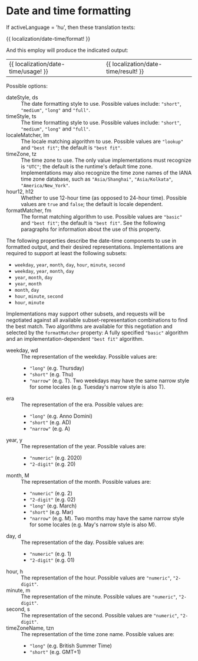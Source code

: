 <!-- ======================================================================
--- Search engine
title:          Date and time formatting
keywords:       date, time, formatting
description:    Date and time formatting using NgTranslation features.
--- Menu system
order:          60
text:           Date and time formatting
hidden:         false
umbel:          false
--- Page properties
id:             
document:       
layout:         layout-2-left
$-left:         #side-menu
searchable:     true
--- Side menu
side-menu-root:     /localization
side-menu-header:   Localization
side-menu-top:      
side-menu-depth:    1
======================================================================= -->

# Date and time formatting

If activeLanguage = 'hu', then these translation texts:

{{ localization/date-time/format! }}

And this employ will produce the indicated output:

<table class="splitted">
  <tr>
    <td>{{ localization/date-time/usage! }}</td>
    <td>&nbsp;</td>
    <td>{{ localization/date-time/result! }}</td>
  </tr>
</table>

Possible options:

<dl>
  <dt>dateStyle, ds</dt>
  <dd>
    The date formatting style to use. Possible values include: <code>"short"</code>,
    <code>"medium"</code>, <code>"long"</code> and <code>"full"</code>.
  </dd>
  <dt>timeStyle, ts</dt>
  <dd>
    The time formatting style to use. Possible values include: <code>"short"</code>,
    <code>"medium"</code>, <code>"long"</code> and <code>"full"</code>.
  </dd>
  <dt>localeMatcher, lm</dt>
  <dd>
    The locale matching algorithm to use. Possible values are <code>"lookup"</code>
    and <code>"best fit"</code>; the default is <code>"best fit"</code>.
  </dd>
  <dt>timeZone, tz</dt>
  <dd>
    The time zone to use. The only value implementations must recognize is
    <code>"UTC"</code>; the default is the runtime's default time zone. Implementations
    may also recognize the time zone names of the IANA time zone database, such as
    <code>"Asia/Shanghai"</code>, <code>"Asia/Kolkata"</code>, <code>"America/New_York"</code>.
  </dd>
  <dt>hour12, h12</dt>
  <dd>
    Whether to use 12-hour time (as opposed to 24-hour time). Possible values
    are <code>true</code> and <code>false</code>; the default is locale dependent.
  </dd>
  <dt>formatMatcher, fm</dt>
  <dd>
    The format matching algorithm to use. Possible values are <code>"basic"</code>
    and <code>"best fit"</code>; the default is <code>"best fit"</code>. See the
    following paragraphs for information about the use of this property.
  </dd>
</dl>

The following properties describe the date-time components to use in formatted
output, and their desired representations. Implementations are required to
support at least the following subsets:

* `weekday`, `year`, `month`, `day`, `hour`, `minute`, `second`
* `weekday`, `year`, `month`, `day`
* `year`, `month`, `day`
* `year`, `month`
* `month`, `day`
* `hour`, `minute`, `second`
* `hour`, `minute`

Implementations may support other subsets, and requests will be negotiated
against all available subset-representation combinations to find the best match.
Two algorithms are available for this negotiation and selected by the <code>formatMatcher</code>
property: A fully specified <code>"basic"</code> algorithm and an implementation-dependent
<code>"best fit"</code> algorithm.

<dl>
  <dt>weekday, wd</dt>
  <dd>
    The representation of the weekday. Possible values are:
    <ul>
      <li><code>"long"</code> (e.g. Thursday)</li>
      <li><code>"short"</code> (e.g. Thu)</li>
      <li><code>"narrow"</code> (e.g. T). Two weekdays may have the same narrow
        style for some locales (e.g. Tuesday's narrow style is also T).</li>
    </ul>
  </dd>
  <dt>era</dt>
  <dd>
    The representation of the era. Possible values are:
    <ul>
      <li><code>"long"</code> (e.g. Anno Domini)</li>
      <li><code>"short"</code> (e.g. AD)</li>
      <li><code>"narrow"</code> (e.g. A)</li>
    </ul>
  </dd>
  <dt>year, y</dt>
  <dd>
    The representation of the year. Possible values are:
    <ul>
      <li><code>"numeric"</code> (e.g. 2020)</li>
      <li><code>"2-digit"</code> (e.g. 20)</li>
    </ul>
  </dd>
  <dt>month, M</dt>
  <dd>
    The representation of the month. Possible values are:
    <ul>
      <li><code>"numeric"</code> (e.g. 2)</li>
      <li><code>"2-digit"</code> (e.g. 02)</li>
      <li><code>"long"</code> (e.g. March)</li>
      <li><code>"short"</code> (e.g. Mar)</li>
      <li><code>"narrow"</code> (e.g. M). Two months may have the same narrow
        style for some locales (e.g. May's narrow style is also M).</li>
    </ul>
  </dd>
  <dt>day, d</dt>
  <dd>
    The representation of the day. Possible values are:
    <ul>
      <li><code>"numeric"</code> (e.g. 1)</li>
      <li><code>"2-digit"</code> (e.g. 01)</li>
    </ul>
  </dd>
  <dt>hour, h</dt>
  <dd>
    The representation of the hour. Possible values are <code>"numeric"</code>,
    <code>"2-digit"</code>.
  </dd>
  <dt>minute, m</dt>
  <dd>
    The representation of the minute. Possible values are <code>"numeric"</code>,
    <code>"2-digit"</code>.
  </dd>
  <dt>second, s</dt>
  <dd>
    The representation of the second. Possible values are <code>"numeric"</code>,
    <code>"2-digit"</code>.
  </dd>
  <dt>timeZoneName, tzn</dt>
  <dd>
    The representation of the time zone name. Possible values are:
    <ul>
      <li><code>"long"</code> (e.g. British Summer Time)</li>
      <li><code>"short"</code> (e.g. GMT+1)</li>
    </ul>
  </dd>
</dl>

